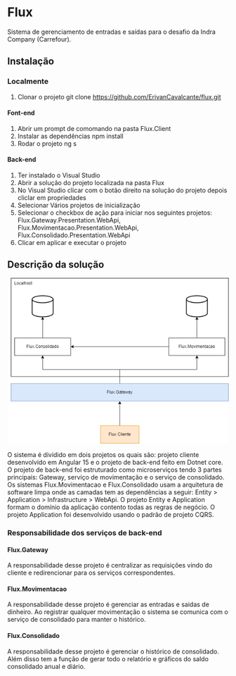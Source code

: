 # Flux
Sistema de gerenciamento de entradas e saídas para o desafio da Indra Company (Carrefour).

## Instalação

### Localmente
1. Clonar o projeto 
  git clone https://github.com/ErivanCavalcante/flux.git
  
#### Font-end
1. Abrir um prompt de comomando na pasta Flux.Client
2. Instalar as dependências 
  npm install
3. Rodar o projeto
  ng s
  
#### Back-end
1. Ter instalado o Visual Studio
2. Abrir a solução do projeto localizada na pasta Flux
3. No Visual Studio clicar com o botão direito na solução do projeto depois cliclar em propriedades
4. Selecionar Vários projetos de inicialização
5. Selecionar o checkbox de ação para iniciar nos seguintes projetos: Flux.Gateway.Presentation.WebApi, Flux.Movimentacao.Presentation.WebApi, Flux.Consolidado.Presentation.WebApi
6. Clicar em aplicar e executar o projeto

## Descrição da solução

![](/flux-flow.png)

O sistema é dividido em dois projetos os quais são: projeto cliente desenvolvido em Angular 15 e o projeto de back-end feito em Dotnet core.
O projeto de back-end foi estruturado como microserviços tendo 3 partes principais: Gateway, serviço de movimentação e o serviço de consolidado.
Os sistemas Flux.Movimentacao e Flux.Consolidado usam a arquitetura de software limpa onde as camadas tem as dependências a seguir: Entity > Application > Infrastructure > WebApi.
O projeto Entity e Application formam o domínio da aplicação contento todas as regras de negócio. O projeto Application foi desenvolvido usando o padrão de projeto CQRS.

### Responsabilidade dos serviços de back-end

#### Flux.Gateway

A responsabilidade desse projeto é centralizar as requisições vindo do cliente e redirencionar para os serviços correspondentes.

#### Flux.Movimentacao

A responsabilidade desse projeto é gerenciar as entradas e saidas de dinheiro. Ao registrar qualquer movimentação o sistema se comunica com o serviço de consolidado para manter o histórico.

#### Flux.Consolidado
A responsabilidade desse projeto é gerenciar o histórico de consolidado. Além disso tem a função de gerar todo o relatório e gráficos do saldo consolidado anual e diário.
